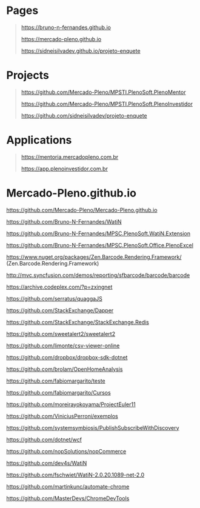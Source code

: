 # Pages
> https://bruno-n-fernandes.github.io
> 
> https://mercado-pleno.github.io
> 
> https://sidneisilvadev.github.io/projeto-enquete


# Projects
> https://github.com/Mercado-Pleno/MPSTI.PlenoSoft.PlenoMentor
> 
> https://github.com/Mercado-Pleno/MPSTI.PlenoSoft.PlenoInvestidor
> 
> https://github.com/sidneisilvadev/projeto-enquete


# Applications
> https://mentoria.mercadopleno.com.br
> 
> https://app.plenoinvestidor.com.br


# Mercado-Pleno.github.io
https://github.com/Mercado-Pleno/Mercado-Pleno.github.io

https://github.com/Bruno-N-Fernandes/WatiN

https://github.com/Bruno-N-Fernandes/MPSC.PlenoSoft.WatiN.Extension

https://github.com/Bruno-N-Fernandes/MPSC.PlenoSoft.Office.PlenoExcel

https://www.nuget.org/packages/Zen.Barcode.Rendering.Framework/ (Zen.Barcode.Rendering.Framework)

http://mvc.syncfusion.com/demos/reporting/sfbarcode/barcode/barcode

https://archive.codeplex.com/?p=zxingnet

https://github.com/serratus/quaggaJS

https://github.com/StackExchange/Dapper

https://github.com/StackExchange/StackExchange.Redis

https://github.com/sweetalert2/sweetalert2

https://github.com/limonte/csv-viewer-online

https://github.com/dropbox/dropbox-sdk-dotnet

https://github.com/brolam/OpenHomeAnalysis

https://github.com/fabiomargarito/teste

https://github.com/fabiomargarito/Cursos

https://github.com/moreirayokoyama/ProjectEuler11

https://github.com/ViniciusPerroni/exemplos

https://github.com/systemsymbiosis/PublishSubscribeWithDiscovery

https://github.com/dotnet/wcf

https://github.com/nopSolutions/nopCommerce

https://github.com/dev4s/WatiN

https://github.com/fschwiet/WatiN-2.0.20.1089-net-2.0

https://github.com/martinkunc/automate-chrome

https://github.com/MasterDevs/ChromeDevTools
